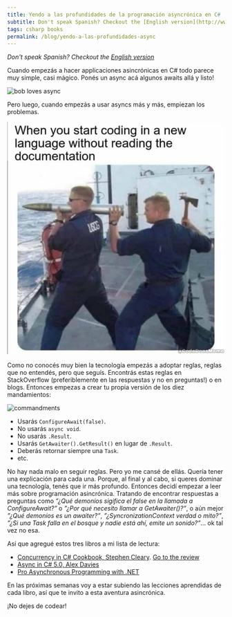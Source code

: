 ```yaml
---
title: Yendo a las profundidades de la programación asyncrónica en C#
subtitle: Don't speak Spanish? Checkout the [English version](http://www.hardkoded.com/blog/concurrency-cookbook-review)
tags: csharp books
permalink: /blog/yendo-a-las-profundidades-async
---
```


_Don't speak Spanish? Checkout the [English version](https://www.hardkoded.com/blog/going-deeper-async)_

Cuando empezás a hacer applicaciones asincrónicas en C# todo parece muy simple, casi mágico. Ponés un async acá algunos awaits allá y listo!

![bob loves async](https://raw.githubusercontent.com/kblok/kblok.github.io/master/img/deeper-async/bob-loves-async.jpg)

Pero luego, cuando empezás a usar asyncs más y más, empiezan los problemas. 

![nuevo lenguaje](https://raw.githubusercontent.com/kblok/kblok.github.io/master/img/deeper-async/newlanguage.jpg)

Como no conocés muy bien la tecnología empezás a adoptar reglas, reglas que no entendés, pero que seguís. Encontrás estas reglas en StackOverflow (preferiblemente en las respuestas y no en preguntas!) o en blogs. Entonces empezas a crear tu propia versión de los diez mandamientos:

![commandments](https://raw.githubusercontent.com/kblok/kblok.github.io/master/img/deeper-async/ten-commandments.jpg)

 * Usarás `ConfigureAwait(false)`.
 * No usarás `async void`.
 * No usarás `.Result`.
 * Usarás `GetAwaiter().GetResult()` en lugar de `.Result`.
 * Deberás retornar siempre una `Task`.
 * etc.

No hay nada malo en seguir reglas. Pero yo me cansé de ellás. Quería tener una explicación para cada una. Porque, al final y al cabo, si queres dominar una tecnología, tenés que ir más profundo. Entonces decidí empezar a leer más sobre programación asincrónica. Tratando de encontrar respuestas a preguntas como _”¿Qué demonios sigifica el false en la llamada a ConfigureAwait?”_ o _”¿Por qué necesito llamar a GetAwaiter()?”_, o aún mejor _”¿Qué demonios es un awaiter?”_, _”¿SyncronizationContext verdad o mito?”_, _”¿Si una Task falla en el bosque y nadie está ahí, emite un sonido?”_… ok tal vez no esa.

Así que agregué estos tres libros a mi lista de lectura:
 * [Concurrency in C# Cookbook, Stephen Cleary](https://www.amazon.com/gp/product/B00KCY2CB4). [Go to the review](https://www.hardkoded.com/blog/concurrency-cookbook-review)
 * [Async in C# 5.0, Alex Davies](https://www.amazon.com/gp/product/B0099BJ4DU)
 * [Pro Asynchronous Programming with .NET](https://www.amazon.com/gp/product/B00I01FWGS)

En las próximas semanas voy a estar subiendo las lecciones aprendidas de cada libro, así que te invito a esta aventura asincrónica.

¡No dejes de codear!


